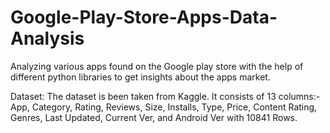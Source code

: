 # Google-Play-Store-Apps-Data-Analysis

Analyzing various apps found on the Google play store with the help of different python libraries to get insights about the apps market.

Dataset: The dataset is been taken from Kaggle. It consists of 13 columns:- App, Category, Rating, Reviews, Size, Installs, Type, Price, Content Rating, Genres, Last Updated, Current Ver, and Android Ver with 10841 Rows.
